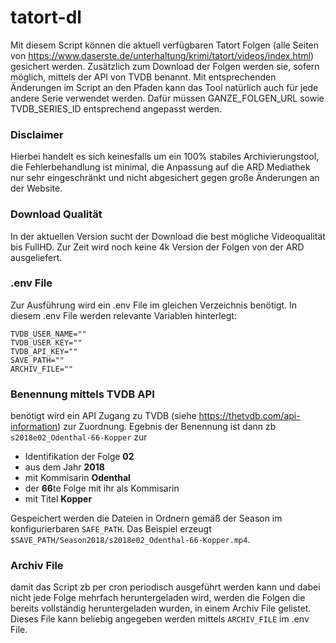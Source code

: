 # tatort-dl
Mit diesem Script können die aktuell verfügbaren Tatort Folgen (alle Seiten von https://www.daserste.de/unterhaltung/krimi/tatort/videos/index.html) gesichert werden. Zusätzlich zum Download der Folgen werden sie, sofern möglich, mittels der API von TVDB benannt. Mit entsprechenden Änderungen im Script an den Pfaden kann das Tool natürlich auch für jede andere Serie verwendet werden. Dafür müssen GANZE_FOLGEN_URL sowie TVDB_SERIES_ID entsprechend angepasst werden.


### Disclaimer
Hierbei handelt es sich keinesfalls um ein 100% stabiles Archivierungstool, die Fehlerbehandlung ist minimal, die Anpassung auf die ARD Mediathek nur sehr eingeschränkt und nicht abgesichert gegen große Änderungen an der Website.


### Download Qualität
In der aktuellen Version sucht der Download die best mögliche Videoqualität bis FullHD. Zur Zeit wird noch keine 4k Version der Folgen von der ARD ausgeliefert.


### .env File
Zur Ausführung wird ein .env File im gleichen Verzeichnis benötigt.
In diesem .env File werden relevante Variablen hinterlegt:
```
TVDB_USER_NAME=""
TVDB_USER_KEY=""
TVDB_API_KEY=""
SAVE_PATH=""
ARCHIV_FILE=""
```


### Benennung mittels TVDB API
benötigt wird ein API Zugang zu TVDB (siehe https://thetvdb.com/api-information) zur Zuordnung.
Egebnis der Benennung ist dann zb `s2018e02_Odenthal-66-Kopper` zur 
* Identifikation der Folge  **02**
* aus dem Jahr  **2018** 
* mit Kommisarin  **Odenthal**
* der  **66**te Folge mit ihr als Kommisarin 
* mit Titel **Kopper**

Gespeichert werden die Dateien in Ordnern gemäß der Season im konfigurierbaren `SAFE_PATH`.
Das Beispiel erzeugt `$SAVE_PATH/Season2018/s2018e02_Odenthal-66-Kopper.mp4`.


### Archiv File
damit das Script zb per cron periodisch ausgeführt werden kann und dabei nicht jede Folge mehrfach heruntergeladen wird, werden die Folgen die bereits vollständig heruntergeladen wurden, in einem Archiv File gelistet. Dieses File kann beliebig angegeben werden mittels `ARCHIV_FILE` im .env File.
